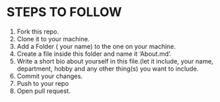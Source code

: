 <h1>STEPS TO FOLLOW</h1>
<ol>
    <li>
        Fork this repo.
    </li>
    <li>
        Clone it to your machine.
    </li>
    <li>
        Add a Folder ( your name) to the one on your machine.
    </li>
    <li>
        Create a file inside this folder and name it ‘About.md’.
    </li>
    <li>
            Write a short bio about yourself in this file.(let it include, your name, department, hobby and any other thing(s) you want to  include.
    </li>
    <li>
        Commit your changes.
    </li>
    <li>
        Push to your repo
    </li>
    <li>
        Open pull request.
    </li>
</ol>

